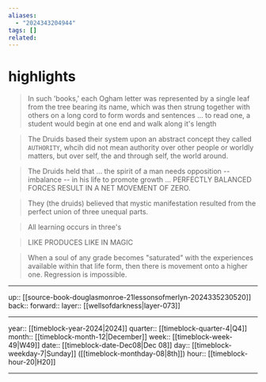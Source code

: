 ```yaml
---
aliases:
  - "2024343204944"
tags: []
related:
---
```


# highlights

> In such 'books,' each Ogham letter was represented by a single leaf from the tree bearing its name, which was then strung together with others on a long cord to form words and sentences ... to read one, a student would begin at one end and walk along it's length

> The Druids based their system upon an abstract concept they called `AUTHORITY`, whcih did not mean authority over other people or worldly matters, but over self, the and through self, the world around.

> The Druids held that ... the spirit of a man needs opposition -- imbalance -- in his life to promote growth ... PERFECTLY BALANCED FORCES RESULT IN A NET MOVEMENT OF ZERO.

> They (the druids) believed that mystic manifestation resulted from the perfect union of three unequal parts.

> All learning occurs in three's

> LIKE PRODUCES LIKE IN MAGIC

> When a soul of any grade becomes "saturated" with the experiences available within that life form, then there is movement onto a higher one. Regression is impossible.

***

up:: [[source-book-douglasmonroe-21lessonsofmerlyn-2024335230520]]
back:: 
forward:: 
layer:: [[wellsofdarkness|layer-073]]

***

year:: [[timeblock-year-2024|2024]]
quarter:: [[timeblock-quarter-4|Q4]]
month:: [[timeblock-month-12|December]]
week:: [[timeblock-week-49|W49]]
date:: [[timeblock-date-Dec08|Dec 08]]
day:: [[timeblock-weekday-7|Sunday]] ([[timeblock-monthday-08|8th]])
hour:: [[timeblock-hour-20|H20]]

***
